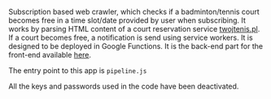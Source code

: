 Subscription based web crawler, which checks if a badminton/tennis court becomes free in a time slot/date provided by user when subscribing.
It works by parsing HTML content of a court reservation service [twojtenis.pl](twojtenis.pl).
If a court becomes free, a notification is send using service workers. It is designed to be deployed in Google Functions.
It is the back-end part for the front-end available [here](https://github.com/brestmoor/CourtsCheckerApp).

The entry point to this app is `pipeline.js`

All the keys and passwords used in the code have been deactivated.
